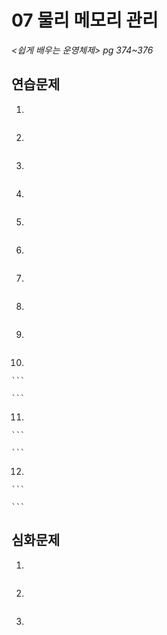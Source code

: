 # 07 물리 메모리 관리

*<쉽게 배우는 운영체제> pg 374~376*



## 연습문제

1. 

   ```
   
   ```

2. 

   ```
   
   ```

3. 

   ```
   
   ```

4. 

   ```
   
   ```

5. 

   ```
   
   ```

6. 

   ```
   
   ```

7. 

   ```
   
   ```

8. 

   ```
   
   ```

9. 

   ```
   
   ```

10. 

    ```
    
    ```

11. 

    ```
    
    ```
    
12. 

    ```
    
    ```




## 심화문제

1. 

   ```
   
   ```
   
2. 

   ```
   
   ```
   
3. 

   ```
   
   ```

